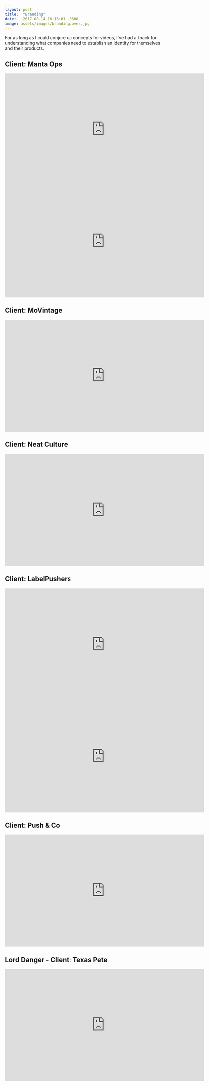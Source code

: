 ```yaml
---
layout: post
title:  "Branding"
date:   2017-08-14 16:16:01 -0600
image: assets/images/brandingcover.jpg
---
```


For as long as I could conjure up concepts for videos, I've had a knack for understanding what companies need to establish an identity for themselves and their products. 

## Client: Manta Ops
<iframe src="https://player.vimeo.com/video/167486475?color=ff9933&byline=0&portrait=0" width="640" height="360" frameborder="0" webkitallowfullscreen mozallowfullscreen allowfullscreen></iframe>

<iframe src="https://player.vimeo.com/video/208003703?byline=0&portrait=0" width="640" height="360" frameborder="0" webkitallowfullscreen mozallowfullscreen allowfullscreen></iframe>

## Client: MoVintage
<iframe src="https://player.vimeo.com/video/68871389?color=ff9933&byline=0&portrait=0" width="640" height="360" frameborder="0" webkitallowfullscreen mozallowfullscreen allowfullscreen></iframe>

## Client: Neat Culture
<iframe src="https://player.vimeo.com/video/50918003?byline=0&portrait=0" width="640" height="360" frameborder="0" webkitallowfullscreen mozallowfullscreen allowfullscreen></iframe>

## Client: LabelPushers
<iframe src="https://player.vimeo.com/video/46445756?color=ff0179&byline=0&portrait=0" width="640" height="360" frameborder="0" webkitallowfullscreen mozallowfullscreen allowfullscreen></iframe>
<iframe src="https://player.vimeo.com/video/50948147?color=ffffff&byline=0&portrait=0" width="640" height="360" frameborder="0" webkitallowfullscreen mozallowfullscreen allowfullscreen></iframe>

## Client: Push & Co
<iframe src="https://player.vimeo.com/video/114586228?color=ff9933&byline=0&portrait=0" width="640" height="360" frameborder="0" webkitallowfullscreen mozallowfullscreen allowfullscreen></iframe>

## Lord Danger - Client: Texas Pete
<iframe src="https://player.vimeo.com/video/67853447?byline=0&portrait=0" width="640" height="360" frameborder="0" webkitallowfullscreen mozallowfullscreen allowfullscreen></iframe>